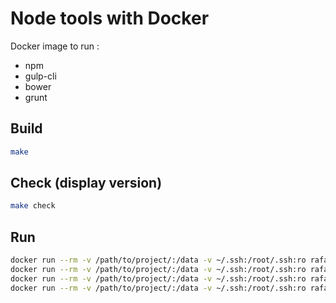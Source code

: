 # Node tools with Docker

Docker image to run :
- npm
- gulp-cli
- bower
- grunt

## Build

```bash
make
```

## Check (display version)
```bash
make check
```

## Run

```bash
docker run --rm -v /path/to/project/:/data -v ~/.ssh:/root/.ssh:ro rafache/node-cli npm -v
docker run --rm -v /path/to/project/:/data -v ~/.ssh:/root/.ssh:ro rafache/node-cli bower
docker run --rm -v /path/to/project/:/data -v ~/.ssh:/root/.ssh:ro rafache/node-cli gulp
docker run --rm -v /path/to/project/:/data -v ~/.ssh:/root/.ssh:ro rafache/node-cli grunt
```